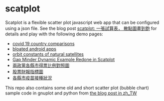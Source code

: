 # scatplot

Scatplot is a flexible scatter plot javascript web app
that can be configured using a json file.
See the blog post [scatplot: 一張試算表， 散點圖畫到飽](https://newtoypia.blogspot.com/2020/02/scatplot.html)
for details and play with the following demo pages:
- [covid 19 country comparisons](https://ckhung.github.io/scatplot/?c=covid/covid.json)
- [bloated android apps](https://ckhung.github.io/scatplot/?c=aasize/aasize.json)
- [orbit constants of natural satellites](https://ckhung.github.io/scatplot/?c=satellites/config.json)
- [Gap Minder Dynamic Example Redone in Scatplot](https://ckhung.github.io/scatplot/?c=gapminder.json)
- [兩政黨各縣市得票比例對照圖](https://ckhung.github.io/scatplot/?c=elec20/leg_at_large.json)
- [股票財報指標圖](https://ckhung.github.io/scatplot/?c=stock/greg.json)
- [各縣市疫苗接種狀況](https://ckhung.github.io/scatplot/?c=vac/vaccine.json)

This repo also contains some old and short scatter plot (bubble chart) sample code in gnuplot and python from [the blog post in zh\_TW](https://newtoypia.blogspot.com/2018/09/scatter-plot-bubble-chart.html)
